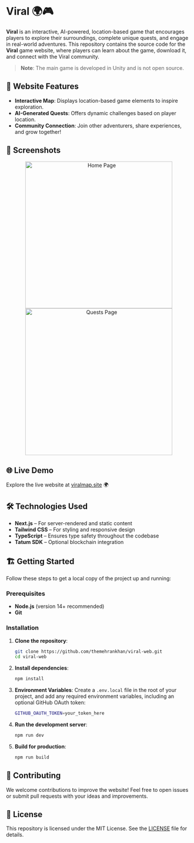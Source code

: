 # Viral 🌍🎮

**Viral** is an interactive, AI-powered, location-based game that encourages players to explore their surroundings, complete unique quests, and engage in real-world adventures. This repository contains the source code for the **Viral** game website, where players can learn about the game, download it, and connect with the Viral community.

> **Note**: The main game is developed in Unity and is not open source.

## 🚀 Website Features

- **Interactive Map**: Displays location-based game elements to inspire exploration.
- **AI-Generated Quests**: Offers dynamic challenges based on player location.
- **Community Connection**: Join other adventurers, share experiences, and grow together!

## 📸 Screenshots

<p align="center">
  <img src="https://viralmap.site/screenshots/home.png" alt="Home Page" width="400">
  <img src="https://viralmap.site/screenshots/quests.png" alt="Quests Page" width="400">
</p>

## 🌐 Live Demo

Explore the live website at [viralmap.site](https://viralmap.site) 🌍

## 🛠️ Technologies Used

- **Next.js** – For server-rendered and static content
- **Tailwind CSS** – For styling and responsive design
- **TypeScript** – Ensures type safety throughout the codebase
- **Tatum SDK** – Optional blockchain integration

## 🏗️ Getting Started

Follow these steps to get a local copy of the project up and running:

### Prerequisites

- **Node.js** (version 14+ recommended)
- **Git**

### Installation

1. **Clone the repository**:

   ```bash
   git clone https://github.com/themehrankhan/viral-web.git
   cd viral-web
   ```

2. **Install dependencies**:

   ```bash
   npm install
   ```

3. **Environment Variables**: Create a `.env.local` file in the root of your project, and add any required environment variables, including an optional GitHub OAuth token:

   ```bash
   GITHUB_OAUTH_TOKEN=your_token_here
   ```

4. **Run the development server**:

   ```bash
   npm run dev
   ```

5. **Build for production**:

   ```bash
   npm run build
   ```

## 🤝 Contributing

We welcome contributions to improve the website! Feel free to open issues or submit pull requests with your ideas and improvements.

## 📄 License

This repository is licensed under the MIT License. See the [LICENSE](LICENSE) file for details.